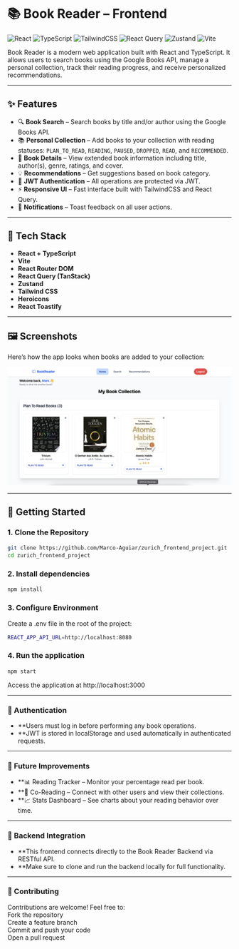 # 📚 Book Reader – Frontend

![React](https://img.shields.io/badge/React-20232a?style=for-the-badge&logo=react&logoColor=61dafb)
![TypeScript](https://img.shields.io/badge/TypeScript-3178c6?style=for-the-badge&logo=typescript&logoColor=white)
![TailwindCSS](https://img.shields.io/badge/TailwindCSS-06B6D4?style=for-the-badge&logo=tailwindcss)
![React Query](https://img.shields.io/badge/React_Query-ff4154?style=for-the-badge&logo=react-query&logoColor=white)
![Zustand](https://img.shields.io/badge/Zustand-000000?style=for-the-badge&logo=zustand&logoColor=white)
![Vite](https://img.shields.io/badge/Vite-646cff?style=for-the-badge&logo=vite&logoColor=white)

Book Reader is a modern web application built with React and TypeScript. It allows users to search books using the Google Books API, manage a personal collection, track their reading progress, and receive personalized recommendations.

---

## ✨ Features

- 🔍 **Book Search** – Search books by title and/or author using the Google Books API.
- 📚 **Personal Collection** – Add books to your collection with reading statuses: `PLAN_TO_READ`, `READING`, `PAUSED`, `DROPPED`, `READ`, and `RECOMMENDED`.
- 📖 **Book Details** – View extended book information including title, author(s), genre, ratings, and cover.
- 💡 **Recommendations** – Get suggestions based on book category.
- 🔐 **JWT Authentication** – All operations are protected via JWT.
- ⚡ **Responsive UI** – Fast interface built with TailwindCSS and React Query.
- 🔔 **Notifications** – Toast feedback on all user actions.

---

## 🧰 Tech Stack

- **React + TypeScript**
- **Vite**
- **React Router DOM**
- **React Query (TanStack)**
- **Zustand**
- **Tailwind CSS**
- **Heroicons**
- **React Toastify**

---

## 🖼️ Screenshots

Here’s how the app looks when books are added to your collection:

![Book Collection](./public/imagesServer/bookCollection.png)

---

## 🚀 Getting Started

### 1. Clone the Repository

```bash
git clone https://github.com/Marco-Aguiar/zurich_frontend_project.git
cd zurich_frontend_project
```

### 2. Install dependencies
```bash
npm install
```

### 3. Configure Environment
Create a .env file in the root of the project:

```bash
REACT_APP_API_URL=http://localhost:8080
```


### 4. Run the application

```bash
npm start
```
Access the application at http://localhost:3000

---

### 🔐 Authentication
* **Users must log in before performing any book operations.
* **JWT is stored in localStorage and used automatically in authenticated requests.


---

### 🌱 Future Improvements

* **📊 Reading Tracker – Monitor your percentage read per book.
* **👥 Co-Reading – Connect with other users and view their collections.
* **📈 Stats Dashboard – See charts about your reading behavior over time.

---

### 🧪 Backend Integration

* **This frontend connects directly to the Book Reader Backend via RESTful API.
* **Make sure to clone and run the backend locally for full functionality.

---

### 🤝 Contributing

Contributions are welcome! Feel free to:<br>
Fork the repository<br>
Create a feature branch<br>
Commit and push your code<br>
Open a pull request
